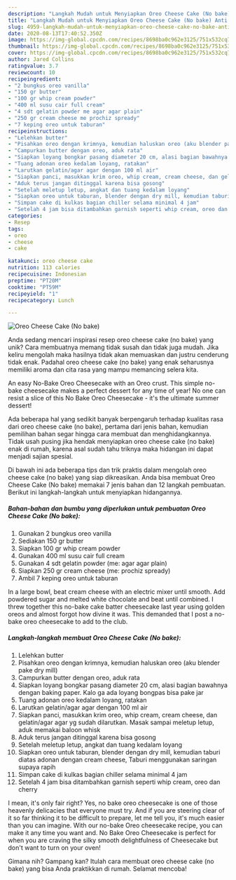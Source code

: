 ```yaml
---
description: "Langkah Mudah untuk Menyiapkan Oreo Cheese Cake (No bake) Anti Gagal"
title: "Langkah Mudah untuk Menyiapkan Oreo Cheese Cake (No bake) Anti Gagal"
slug: 4959-langkah-mudah-untuk-menyiapkan-oreo-cheese-cake-no-bake-anti-gagal
date: 2020-08-13T17:40:52.350Z
image: https://img-global.cpcdn.com/recipes/8698ba0c962e3125/751x532cq70/oreo-cheese-cake-no-bake-foto-resep-utama.jpg
thumbnail: https://img-global.cpcdn.com/recipes/8698ba0c962e3125/751x532cq70/oreo-cheese-cake-no-bake-foto-resep-utama.jpg
cover: https://img-global.cpcdn.com/recipes/8698ba0c962e3125/751x532cq70/oreo-cheese-cake-no-bake-foto-resep-utama.jpg
author: Jared Collins
ratingvalue: 3.7
reviewcount: 10
recipeingredient:
- "2 bungkus oreo vanilla"
- "150 gr butter"
- "100 gr whip cream powder"
- "400 ml susu cair full cream"
- "4 sdt gelatin powder me agar agar plain"
- "250 gr cream cheese me prochiz spready"
- "7 keping oreo untuk taburan"
recipeinstructions:
- "Lelehkan butter"
- "Pisahkan oreo dengan krimnya, kemudian haluskan oreo (aku blender pake dry mill)"
- "Campurkan butter dengan oreo, aduk rata"
- "Siapkan loyang bongkar pasang diameter 20 cm, alasi bagian bawahnya dengan baking paper. Kalo ga ada loyang bongpas bisa pake jar"
- "Tuang adonan oreo kedalam loyang, ratakan"
- "Larutkan gelatin/agar agar dengan 100 ml air"
- "Siapkan panci, masukkan krim oreo, whip cream, cream cheese, dan gelatin/agar agar yg sudah dilarutkan. Masak sampai meletup letup, aduk memakai baloon whisk"
- "Aduk terus jangan ditinggal karena bisa gosong"
- "Setelah meletup letup, angkat dan tuang kedalam loyang"
- "Siapkan oreo untuk taburan, blender dengan dry mill, kemudian taburi diatas adonan dengan cream cheese, Taburi menggunakan saringan supaya rapih"
- "Simpan cake di kulkas bagian chiller selama minimal 4 jam"
- "Setelah 4 jam bisa ditambahkan garnish seperti whip cream, oreo dan cherry"
categories:
- Resep
tags:
- oreo
- cheese
- cake

katakunci: oreo cheese cake 
nutrition: 113 calories
recipecuisine: Indonesian
preptime: "PT20M"
cooktime: "PT59M"
recipeyield: "1"
recipecategory: Lunch

---
```



![Oreo Cheese Cake (No bake)](https://img-global.cpcdn.com/recipes/8698ba0c962e3125/751x532cq70/oreo-cheese-cake-no-bake-foto-resep-utama.jpg)

Anda sedang mencari inspirasi resep oreo cheese cake (no bake) yang unik? Cara membuatnya memang tidak susah dan tidak juga mudah. Jika keliru mengolah maka hasilnya tidak akan memuaskan dan justru cenderung tidak enak. Padahal oreo cheese cake (no bake) yang enak seharusnya memiliki aroma dan cita rasa yang mampu memancing selera kita.

An easy No-Bake Oreo Cheesecake with an Oreo crust. This simple no-bake cheesecake makes a perfect dessert for any time of year! No one can resist a slice of this No Bake Oreo Cheesecake - it&#39;s the ultimate summer dessert!

Ada beberapa hal yang sedikit banyak berpengaruh terhadap kualitas rasa dari oreo cheese cake (no bake), pertama dari jenis bahan, kemudian pemilihan bahan segar hingga cara membuat dan menghidangkannya. Tidak usah pusing jika hendak menyiapkan oreo cheese cake (no bake) enak di rumah, karena asal sudah tahu triknya maka hidangan ini dapat menjadi sajian spesial.


Di bawah ini ada beberapa tips dan trik praktis dalam mengolah oreo cheese cake (no bake) yang siap dikreasikan. Anda bisa membuat Oreo Cheese Cake (No bake) memakai 7 jenis bahan dan 12 langkah pembuatan. Berikut ini langkah-langkah untuk menyiapkan hidangannya.

<!--inarticleads1-->

##### Bahan-bahan dan bumbu yang diperlukan untuk pembuatan Oreo Cheese Cake (No bake):

1. Gunakan 2 bungkus oreo vanilla
1. Sediakan 150 gr butter
1. Siapkan 100 gr whip cream powder
1. Gunakan 400 ml susu cair full cream
1. Gunakan 4 sdt gelatin powder (me: agar agar plain)
1. Siapkan 250 gr cream cheese (me: prochiz spready)
1. Ambil 7 keping oreo untuk taburan


In a large bowl, beat cream cheese with an electric mixer until smooth. Add powdered sugar and melted white chocolate and beat until combined. I threw together this no-bake cake batter cheesecake last year using golden oreos and almost forgot how divine it was. This demanded that I post a no-bake oreo cheesecake to add to the club. 

<!--inarticleads2-->

##### Langkah-langkah membuat Oreo Cheese Cake (No bake):

1. Lelehkan butter
1. Pisahkan oreo dengan krimnya, kemudian haluskan oreo (aku blender pake dry mill)
1. Campurkan butter dengan oreo, aduk rata
1. Siapkan loyang bongkar pasang diameter 20 cm, alasi bagian bawahnya dengan baking paper. Kalo ga ada loyang bongpas bisa pake jar
1. Tuang adonan oreo kedalam loyang, ratakan
1. Larutkan gelatin/agar agar dengan 100 ml air
1. Siapkan panci, masukkan krim oreo, whip cream, cream cheese, dan gelatin/agar agar yg sudah dilarutkan. Masak sampai meletup letup, aduk memakai baloon whisk
1. Aduk terus jangan ditinggal karena bisa gosong
1. Setelah meletup letup, angkat dan tuang kedalam loyang
1. Siapkan oreo untuk taburan, blender dengan dry mill, kemudian taburi diatas adonan dengan cream cheese, Taburi menggunakan saringan supaya rapih
1. Simpan cake di kulkas bagian chiller selama minimal 4 jam
1. Setelah 4 jam bisa ditambahkan garnish seperti whip cream, oreo dan cherry


I mean, it&#39;s only fair right? Yes, no bake oreo cheesecake is one of those heavenly delicacies that everyone must try. And if you are steering clear of it so far thinking it to be difficult to prepare, let me tell you, it&#39;s much easier than you can imagine. With our no-bake Oreo cheesecake recipe, you can make it any time you want and. No Bake Oreo Cheesecake is perfect for when you are craving the silky smooth delightfulness of Cheesecake but don&#39;t want to turn on your oven! 

Gimana nih? Gampang kan? Itulah cara membuat oreo cheese cake (no bake) yang bisa Anda praktikkan di rumah. Selamat mencoba!
